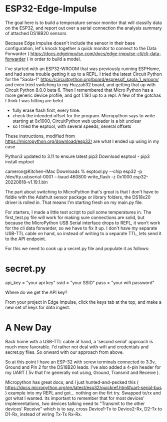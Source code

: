 # ESP32-Edge-Impulse

The goal here is to build a temperature sensor monitor that will classify data on the ESP32, and report out over a serial connection the analysis summary of attached DS18B20 sensors

Because Edge Impulse doesn't include the sensor in their base configuration, let's knock together a quick monitor to connect to the Data Forwarder ( https://docs.edgeimpulse.com/docs/edge-impulse-cli/cli-data-forwarder ) in order to build a model.

I've started with an ESP32-WROOM that was previously running ESPHome, and had some trouble getting it up to a REPL. I tried the latest Circuit Python for the "Saola-1" https://circuitpython.org/board/espressif_saola_1_wroom/ and even tried switching to my Huzzah32 board, and getting that up with Circuit Python 8.0.0 beta 6. 
Then I remembered that Micro Python has a more generic device profile, and got 1.19.1 up to a repl. A few of the gotchas I think I was hitting are belot

- fully erase flash first, every time. 
- check the intended offset for the program. Micropython says to write starting at 0x1000, CircuitPython web uploader is a bit unclear
- so I tried the esptool, with several speeds, several offsets

These instructions, modified  from https://micropython.org/download/esp32/ are what I ended up using in my case

Python3 updated to 3.11 to ensure latest pip3 
Download esptool - pip3 install esptool

cameron@Kitchen-iMac Downloads % esptool.py --chip esp32 -p /dev/tty.usbserial-0001 --baud 460800 write_flash -z 0x1000 esp32-20220618-v1.19.1.bin

The part about switching to MicroPython that's great is that I don't have to fiddle with the Adafruit sensor package or library folders, the DS18x20 driver is rolled in. That means I'm starting fresh on my main.py file.

For starters, I made a little test script to pull some temperatures in. The first_test.py file will work for making sure connections are solid, but because the MicroPython USB Serial interface drops to REPL, it won't work for the cli data forwarder, so we have to fix it up. I don't have my separate USB-TTL cable on hand, so instead of writing to a separate TTL, lets send it to the API endpoint.

For this we need to cook up a secret.py file and populate it as follows:

# secret.py
api_key = "your api key"
ssid = "your SSID"
pass = "your wifi password"

Where do we get the API key?

From your project in Edge Impulse, click the keys tab at the top, and make a new set of keys for data ingest. 

# A New Day

Back home with a USB-TTL cable at hand, a 'second serial' approach is much more favorable. I'd rather not deal with wifi and credentials and secret.py files. So onward with our approach from above.


So at this point I have an ESP-32 with screw terminals connected to 3.3v, Ground and Pin 2 for the DS18B20 leads. I've also added a 4-pin header for my UART ( 5v that I'm generally not using, Ground, Transmit and Receive ). 

Micropython has great docs, and I just hunted-and-pecked this ( https://docs.micropython.org/en/latest/esp32/quickref.html#uart-serial-bus ) example into my REPL and got... nothing on the firt try. Swapped tx/rx and got what I wanted. Its important to remember that for most devices' implementations, two devices talking need to "Transmit to the other devices' Receive" which is to say, cross Device1-Tx to Device2-Rx, D2-Tx to D1-Rx, instead of wiring Tx-Tx Rx-Rx.

